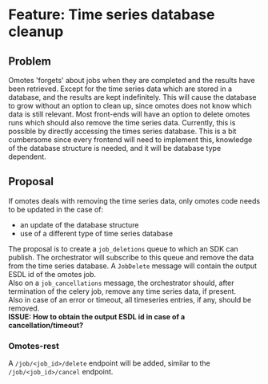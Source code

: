 # Feature: Time series database cleanup

## Problem

Omotes 'forgets' about jobs when they are completed and the results have been retrieved.
Except for the time series data which are stored in a database, and the results are kept
indefinitely. This will cause the database to grow without an option to clean up, since omotes does
not know which data is still relevant.
Most front-ends will have an option to delete omotes runs which should also remove the time series
data. Currently, this is possible by directly accessing the times series database. This is a bit
cumbersome since every frontend will need to implement this, knowledge of the database structure is
needed, and it will be database type dependent.

## Proposal

If omotes deals with removing the time series data, only omotes code needs to be updated in the case
of:

- an update of the database structure
- use of a different type of time series database

The proposal is to create a `job_deletions` queue to which an SDK can publish. The orchestrator will
subscribe to this queue and remove the data from the time series database. A `JobDelete` message
will contain the output ESDL id of the omotes job.  
Also on a `job_cancellations` message, the orchestrator should, after termination of the celery job,
remove any time series data, if present.  
Also in case of an error or timeout, all timeseries entries, if any, should be removed.  
**ISSUE: How to obtain the output ESDL id in case of a cancellation/timeout?**

### Omotes-rest

A `/job/<job_id>/delete` endpoint will be added, similar to the `/job/<job_id>/cancel` endpoint.

